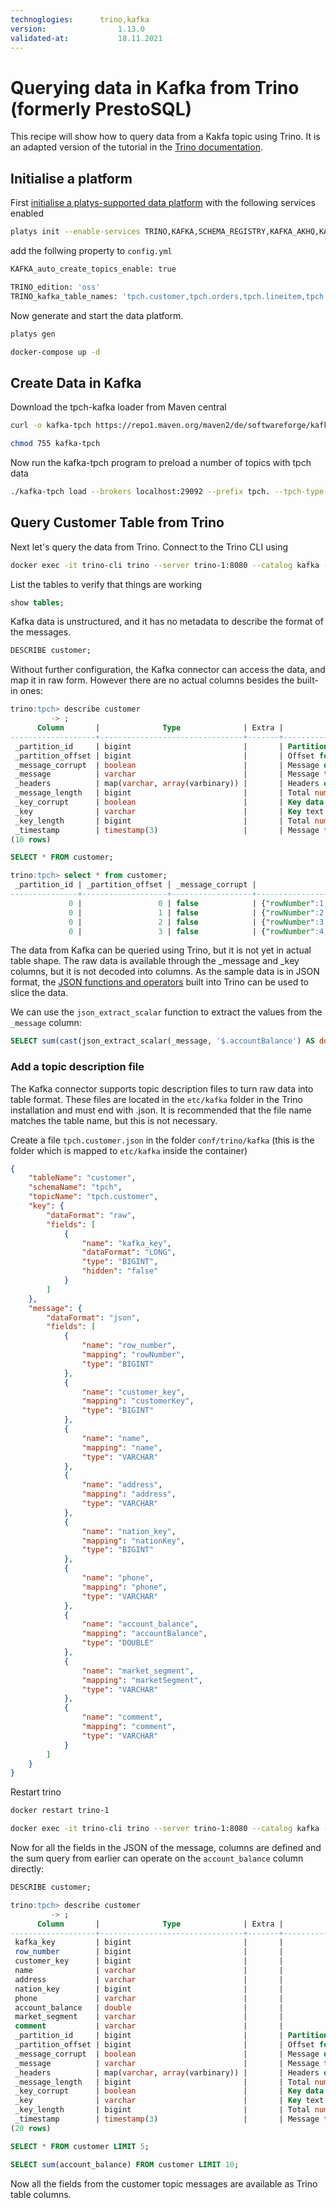 ```yaml
---
technoglogies:      trino,kafka
version:				1.13.0
validated-at:			18.11.2021
---
```


# Querying data in Kafka from Trino (formerly PrestoSQL)

This recipe will show how to query data from a Kakfa topic using Trino. It is an adapted version of the tutorial in the [Trino documentation](https://trino.io/docs/current/connector/kafka-tutorial.html).

## Initialise a platform

First [initialise a platys-supported data platform](../../getting-started.md) with the following services enabled 

```bash
platys init --enable-services TRINO,KAFKA,SCHEMA_REGISTRY,KAFKA_AKHQ,KAFKACAT,PROVISIONING_DATA -s trivadis/platys-modern-data-platform -w 1.13.0
```

add the follwing property to `config.yml`

```bash
KAFKA_auto_create_topics_enable: true

TRINO_edition: 'oss'
TRINO_kafka_table_names: 'tpch.customer,tpch.orders,tpch.lineitem,tpch.part,tpch.partsupp,tpch.supplier,tpch.nation,tpch.region'
```

Now generate and start the data platform. 

```bash
platys gen

docker-compose up -d
```

## Create Data in Kafka

Download the tpch-kafka loader from Maven central

```bash
curl -o kafka-tpch https://repo1.maven.org/maven2/de/softwareforge/kafka_tpch_0811/1.0/kafka_tpch_0811-1.0.sh
```

```bash
chmod 755 kafka-tpch
```

Now run the kafka-tpch program to preload a number of topics with tpch data

```bash
./kafka-tpch load --brokers localhost:29092 --prefix tpch. --tpch-type tiny
```


## Query Customer Table from Trino

Next let's query the data from Trino. Connect to the Trino CLI using

```bash
docker exec -it trino-cli trino --server trino-1:8080 --catalog kafka --schema tpch
```

List the tables to verify that things are working

```sql
show tables;
```

Kafka data is unstructured, and it has no metadata to describe the format of the messages. 

```sql
DESCRIBE customer;
```

Without further configuration, the Kafka connector can access the data, and map it in raw form. However there are no actual columns besides the built-in ones:

```sql
trino:tpch> describe customer
         -> ;
      Column       |              Type              | Extra |                   Comment
-------------------+--------------------------------+-------+---------------------------------------------
 _partition_id     | bigint                         |       | Partition Id
 _partition_offset | bigint                         |       | Offset for the message within the partition
 _message_corrupt  | boolean                        |       | Message data is corrupt
 _message          | varchar                        |       | Message text
 _headers          | map(varchar, array(varbinary)) |       | Headers of the message as map
 _message_length   | bigint                         |       | Total number of message bytes
 _key_corrupt      | boolean                        |       | Key data is corrupt
 _key              | varchar                        |       | Key text
 _key_length       | bigint                         |       | Total number of key bytes
 _timestamp        | timestamp(3)                   |       | Message timestamp
(10 rows)
```

```sql
SELECT * FROM customer;
```

```sql
trino:tpch> select * from customer;
 _partition_id | _partition_offset | _message_corrupt |                                                                                                                                                                      _message                                >
---------------+-------------------+------------------+-------------------------------------------------------------------------------------------------------------------------------------------------------------------------------------------------------------->
             0 |                 0 | false            | {"rowNumber":1,"customerKey":1,"name":"Customer#000000001","address":"IVhzIApeRb ot,c,E","nationKey":15,"phone":"25-989-741-2988","accountBalance":711.56,"marketSegment":"BUILDING","comment":"to the even, >
             0 |                 1 | false            | {"rowNumber":2,"customerKey":2,"name":"Customer#000000002","address":"XSTf4,NCwDVaWNe6tEgvwfmRchLXak","nationKey":13,"phone":"23-768-687-3665","accountBalance":121.65,"marketSegment":"AUTOMOBILE","comment">
             0 |                 2 | false            | {"rowNumber":3,"customerKey":3,"name":"Customer#000000003","address":"MG9kdTD2WBHm","nationKey":1,"phone":"11-719-748-3364","accountBalance":7498.12,"marketSegment":"AUTOMOBILE","comment":" deposits eat sl>
             0 |                 3 | false            | {"rowNumber":4,"customerKey":4,"name":"Customer#000000004","address":"XxVSJsLAGtn","nationKey":4,"phone":"14-128-190-5944","accountBalance":2866.83,"marketSegment":"MACHINERY","comment":" requests. final, >

```


The data from Kafka can be queried using Trino, but it is not yet in actual table shape. The raw data is available through the _message and _key columns, but it is not decoded into columns. As the sample data is in JSON format, the [JSON functions and operators](https://trino.io/docs/current/functions/json.html) built into Trino can be used to slice the data.

We can use the `json_extract_scalar` function to extract the values from the `_message` column:

```sql
SELECT sum(cast(json_extract_scalar(_message, '$.accountBalance') AS double)) FROM customer LIMIT 10;
```

### Add a topic description file

The Kafka connector supports topic description files to turn raw data into table format. These files are located in the `etc/kafka` folder in the Trino installation and must end with .json. It is recommended that the file name matches the table name, but this is not necessary.

Create a file `tpch.customer.json` in the folder `conf/trino/kafka` (this is the folder which is mapped to `etc/kafka` inside the container)

```json
{
    "tableName": "customer",
    "schemaName": "tpch",
    "topicName": "tpch.customer",
    "key": {
        "dataFormat": "raw",
        "fields": [
            {
                "name": "kafka_key",
                "dataFormat": "LONG",
                "type": "BIGINT",
                "hidden": "false"
            }
        ]
    },
    "message": {
        "dataFormat": "json",
        "fields": [
            {
                "name": "row_number",
                "mapping": "rowNumber",
                "type": "BIGINT"
            },
            {
                "name": "customer_key",
                "mapping": "customerKey",
                "type": "BIGINT"
            },
            {
                "name": "name",
                "mapping": "name",
                "type": "VARCHAR"
            },
            {
                "name": "address",
                "mapping": "address",
                "type": "VARCHAR"
            },
            {
                "name": "nation_key",
                "mapping": "nationKey",
                "type": "BIGINT"
            },
            {
                "name": "phone",
                "mapping": "phone",
                "type": "VARCHAR"
            },
            {
                "name": "account_balance",
                "mapping": "accountBalance",
                "type": "DOUBLE"
            },
            {
                "name": "market_segment",
                "mapping": "marketSegment",
                "type": "VARCHAR"
            },
            {
                "name": "comment",
                "mapping": "comment",
                "type": "VARCHAR"
            }
        ]
    }
}
```

Restart trino

```bash
docker restart trino-1
```

```bash
docker exec -it trino-cli trino --server trino-1:8080 --catalog kafka --schema tpch
```

Now for all the fields in the JSON of the message, columns are defined and the sum query from earlier can operate on the `account_balance` column directly:


```sql
DESCRIBE customer;
```


```sql
trino:tpch> describe customer
         -> ;
      Column       |              Type              | Extra |                   Comment
-------------------+--------------------------------+-------+---------------------------------------------
 kafka_key         | bigint                         |       |
 row_number        | bigint                         |       |
 customer_key      | bigint                         |       |
 name              | varchar                        |       |
 address           | varchar                        |       |
 nation_key        | bigint                         |       |
 phone             | varchar                        |       |
 account_balance   | double                         |       |
 market_segment    | varchar                        |       |
 comment           | varchar                        |       |
 _partition_id     | bigint                         |       | Partition Id
 _partition_offset | bigint                         |       | Offset for the message within the partition
 _message_corrupt  | boolean                        |       | Message data is corrupt
 _message          | varchar                        |       | Message text
 _headers          | map(varchar, array(varbinary)) |       | Headers of the message as map
 _message_length   | bigint                         |       | Total number of message bytes
 _key_corrupt      | boolean                        |       | Key data is corrupt
 _key              | varchar                        |       | Key text
 _key_length       | bigint                         |       | Total number of key bytes
 _timestamp        | timestamp(3)                   |       | Message timestamp
(20 rows)
```

```sql
SELECT * FROM customer LIMIT 5;
```


```sql
SELECT sum(account_balance) FROM customer LIMIT 10;
```

Now all the fields from the customer topic messages are available as Trino table columns.
